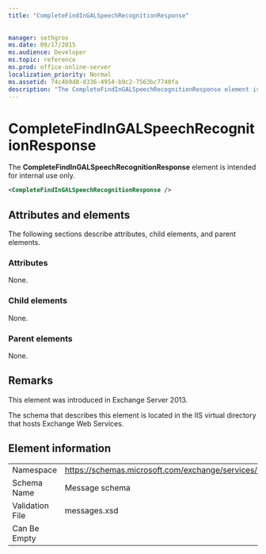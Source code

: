 ```yaml
---
title: "CompleteFindInGALSpeechRecognitionResponse"
 
 
manager: sethgros
ms.date: 09/17/2015
ms.audience: Developer
ms.topic: reference
ms.prod: office-online-server
localization_priority: Normal
ms.assetid: 74c4b9d8-d336-4954-b9c2-7563bc7740fa
description: "The CompleteFindInGALSpeechRecognitionResponse element is intended for internal use only."
---
```


# CompleteFindInGALSpeechRecognitionResponse

The **CompleteFindInGALSpeechRecognitionResponse** element is intended for internal use only. 
  
```XML
<CompleteFindInGALSpeechRecognitionResponse />
```

## Attributes and elements

The following sections describe attributes, child elements, and parent elements.
  
### Attributes

None.
  
### Child elements

None.
  
### Parent elements

None.
  
## Remarks

This element was introduced in Exchange Server 2013.
  
The schema that describes this element is located in the IIS virtual directory that hosts Exchange Web Services.
  
## Element information

|||
|:-----|:-----|
|Namespace  <br/> |https://schemas.microsoft.com/exchange/services/2006/messages  <br/> |
|Schema Name  <br/> |Message schema  <br/> |
|Validation File  <br/> |messages.xsd  <br/> |
|Can Be Empty  <br/> ||
   

